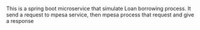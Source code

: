This is a spring boot microservice that simulate Loan borrowing process. It send a request to mpesa service, then mpesa process that request and give a response 
